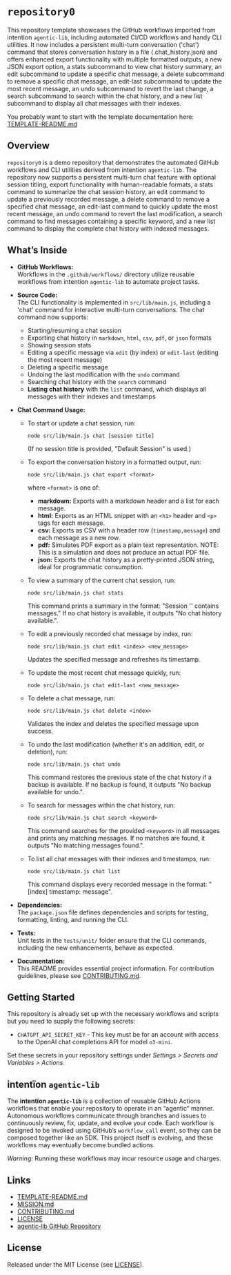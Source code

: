 # `repository0`

This repository template showcases the GitHub workflows imported from intention `agentic‑lib`, including automated CI/CD workflows and handy CLI utilities. It now includes a persistent multi-turn conversation ('chat') command that stores conversation history in a file (.chat_history.json) and offers enhanced export functionality with multiple formatted outputs, a new JSON export option, a stats subcommand to view chat history summary, an edit subcommand to update a specific chat message, a delete subcommand to remove a specific chat message, an edit-last subcommand to update the most recent message, an undo subcommand to revert the last change, a search subcommand to search within the chat history, and a new list subcommand to display all chat messages with their indexes.

You probably want to start with the template documentation here: [TEMPLATE-README.md](https://github.com/xn-intenton-z2a/agentic-lib/blob/main/TEMPLATE-README.md)

## Overview
`repository0` is a demo repository that demonstrates the automated GitHub workflows and CLI utilities derived from intention `agentic‑lib`. The repository now supports a persistent multi-turn chat feature with optional session titling, export functionality with human-readable formats, a stats command to summarize the chat session history, an edit command to update a previously recorded message, a delete command to remove a specified chat message, an edit-last command to quickly update the most recent message, an undo command to revert the last modification, a search command to find messages containing a specific keyword, and a new list command to display the complete chat history with indexed messages.

## What’s Inside

- **GitHub Workflows:**  
  Workflows in the `.github/workflows/` directory utilize reusable workflows from intention `agentic‑lib` to automate project tasks.

- **Source Code:**  
  The CLI functionality is implemented in `src/lib/main.js`, including a 'chat' command for interactive multi-turn conversations. The chat command now supports:
  - Starting/resuming a chat session
  - Exporting chat history in `markdown`, `html`, `csv`, `pdf`, or `json` formats
  - Showing session stats
  - Editing a specific message via `edit` (by index) or `edit-last` (editing the most recent message)
  - Deleting a specific message
  - Undoing the last modification with the `undo` command
  - Searching chat history with the `search` command
  - **Listing chat history** with the `list` command, which displays all messages with their indexes and timestamps

- **Chat Command Usage:**

  - To start or update a chat session, run:
    ```
    node src/lib/main.js chat [session title]
    ```
    (If no session title is provided, "Default Session" is used.)

  - To export the conversation history in a formatted output, run:
    ```
    node src/lib/main.js chat export <format>
    ```
    where `<format>` is one of:
      - **markdown:** Exports with a markdown header and a list for each message.
      - **html:** Exports as an HTML snippet with an `<h1>` header and `<p>` tags for each message.
      - **csv:** Exports as CSV with a header row (`timestamp,message`) and each message as a new row.
      - **pdf:** Simulates PDF export as a plain text representation. NOTE: This is a simulation and does not produce an actual PDF file.
      - **json:** Exports the chat history as a pretty-printed JSON string, ideal for programmatic consumption.

  - To view a summary of the current chat session, run:
    ```
    node src/lib/main.js chat stats
    ```
    This command prints a summary in the format:
    "Session '<sessionTitle>' contains <number> messages." If no chat history is available, it outputs "No chat history available.".

  - To edit a previously recorded chat message by index, run:
    ```
    node src/lib/main.js chat edit <index> <new_message>
    ```
    Updates the specified message and refreshes its timestamp.

  - To update the most recent chat message quickly, run:
    ```
    node src/lib/main.js chat edit-last <new_message>
    ```

  - To delete a chat message, run:
    ```
    node src/lib/main.js chat delete <index>
    ```
    Validates the index and deletes the specified message upon success.

  - To undo the last modification (whether it's an addition, edit, or deletion), run:
    ```
    node src/lib/main.js chat undo
    ```
    This command restores the previous state of the chat history if a backup is available. If no backup is found, it outputs "No backup available for undo.".

  - To search for messages within the chat history, run:
    ```
    node src/lib/main.js chat search <keyword>
    ```
    This command searches for the provided `<keyword>` in all messages and prints any matching messages. If no matches are found, it outputs "No matching messages found.".

  - To list all chat messages with their indexes and timestamps, run:
    ```
    node src/lib/main.js chat list
    ```
    This command displays every recorded message in the format: "[index] timestamp: message".

- **Dependencies:**  
  The `package.json` file defines dependencies and scripts for testing, formatting, linting, and running the CLI.

- **Tests:**  
  Unit tests in the `tests/unit/` folder ensure that the CLI commands, including the new enhancements, behave as expected.

- **Documentation:**  
  This README provides essential project information. For contribution guidelines, please see [CONTRIBUTING.md](./CONTRIBUTING.md).

## Getting Started

This repository is already set up with the necessary workflows and scripts but you need to supply the following secrets:
- `CHATGPT_API_SECRET_KEY` - This key must be for an account with access to the OpenAI chat completions API for model `o3-mini`.

Set these secrets in your repository settings under *Settings > Secrets and Variables > Actions*.

## intentïon `agentic‑lib`

The **intentïon `agentic‑lib`** is a collection of reusable GitHub Actions workflows that enable your repository to operate in an “agentic” manner. Autonomous workflows communicate through branches and issues to continuously review, fix, update, and evolve your code. Each workflow is designed to be invoked using GitHub’s `workflow_call` event, so they can be composed together like an SDK. This project itself is evolving, and these workflows may eventually become bundled actions.

*Warning:* Running these workflows may incur resource usage and charges.

## Links

- [TEMPLATE-README.md](https://github.com/xn-intenton-z2a/agentic-lib/blob/main/TEMPLATE-README.md)
- [MISSION.md](./MISSION.md)
- [CONTRIBUTING.md](./CONTRIBUTING.md)
- [LICENSE](./LICENSE)
- [agentic‑lib GitHub Repository](https://github.com/xn-intenton-z2a/agentic-lib)

## License

Released under the MIT License (see [LICENSE](./LICENSE)).

